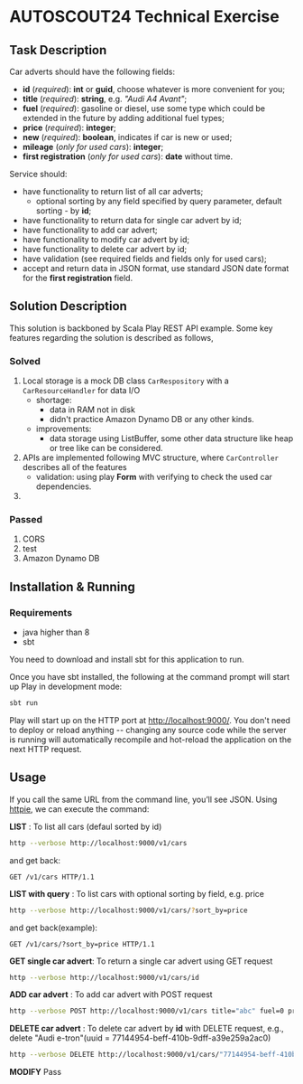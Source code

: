# AUTOSCOUT24 Technical Exercise

## Task Description

Car adverts should have the following fields:
* **id** (_required_): **int** or **guid**, choose whatever is more convenient for you;
* **title** (_required_): **string**, e.g. _"Audi A4 Avant"_;
* **fuel** (_required_): gasoline or diesel, use some type which could be extended in the future by adding additional fuel types;
* **price** (_required_): **integer**;
* **new** (_required_): **boolean**, indicates if car is new or used;
* **mileage** (_only for used cars_): **integer**;
* **first registration** (_only for used cars_): **date** without time.

Service should:
* have functionality to return list of all car adverts;
  * optional sorting by any field specified by query parameter, default sorting - by **id**;
* have functionality to return data for single car advert by id;
* have functionality to add car advert;
* have functionality to modify car advert by id;
* have functionality to delete car advert by id;
* have validation (see required fields and fields only for used cars);
* accept and return data in JSON format, use standard JSON date format for the **first registration** field.

## Solution Description
This solution is backboned by Scala Play REST API example. Some key features regarding the solution is described as follows,

### Solved
1. Local storage is a mock DB class `CarRespository` with a `CarResourceHandler` for data I/O
    - shortage: 
        - data in RAM not in disk
        - didn't practice Amazon Dynamo DB or any other kinds.
    - improvements: 
        - data storage using ListBuffer, some other data structure like heap or tree like can be considered.
2. APIs are implemented following MVC structure, where `CarController` describes all of the features
    - validation: using play **Form** with verifying to check the used car dependencies.
3. 
    
### Passed

1. CORS
2. test
3. Amazon Dynamo DB


## Installation & Running

### Requirements
- java higher than 8
- sbt

You need to download and install sbt for this application to run.

Once you have sbt installed, the following at the command prompt will start up Play in development mode:

```bash
sbt run
```

Play will start up on the HTTP port at <http://localhost:9000/>.   You don't need to deploy or reload anything -- changing any source code while the server is running will automatically recompile and hot-reload the application on the next HTTP request.

## Usage

If you call the same URL from the command line, you’ll see JSON. Using [httpie](https://httpie.org/), we can execute the command:


**LIST** : To list all cars (defaul sorted by id)
```bash
http --verbose http://localhost:9000/v1/cars
```
and get back:

```routes
GET /v1/cars HTTP/1.1
```

**LIST with query** : To list cars with optional sorting by field, e.g. price
```bash
http --verbose http://localhost:9000/v1/cars/?sort_by=price
```
and get back(example):

```routes
GET /v1/cars/?sort_by=price HTTP/1.1 
```

**GET single car advert**: To return a single car advert using GET request
```bash
http --verbose http://localhost:9000/v1/cars/id
```

**ADD car advert** : To add car advert with POST request
```bash
http --verbose POST http://localhost:9000/v1/cars title="abc" fuel=0 price=12341234 isnew=true
```

**DELETE car advert** : To delete car advert by **id** with DELETE request, e.g., delete "Audi e-tron"(uuid = 77144954-beff-410b-9dff-a39e259a2ac0)
```bash
http --verbose DELETE http://localhost:9000/v1/cars/"77144954-beff-410b-9dff-a39e259a2ac0"
```

**MODIFY**
Pass
